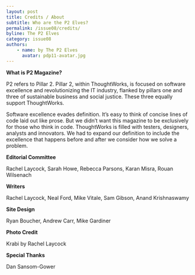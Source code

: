 ```yaml
---
layout: post
title: Credits / About
subtitle: Who are the P2 Elves?
permalink: /issue08/credits/
byline: The P2 Elves
category: issue08
authors:
    - name: by The P2 Elves
      avatar: pdp11-avatar.jpg
---
```

**What is P2 Magazine?**

P2 refers to Pillar 2. Pillar 2, within ThoughtWorks, is focused on software excellence and revolutionizing the IT industry, flanked by pillars one and three of sustainable business and social justice. These three equally support ThoughtWorks.

Software excellence evades definition. It’s easy to think of concise lines of code laid out like prose. But we didn’t want this magazine to be exclusively for those who think in code. ThoughtWorks is filled with testers, designers, analysts and innovators. We had to expand our definition to include the excellence that happens before and after we consider how we solve a problem.

**Editorial Committee**

Rachel Laycock, Sarah Howe, Rebecca Parsons, Karan Misra, Rouan Wilsenach

**Writers**

Rachel Laycock, Neal Ford, Mike Vitale, Sam Gibson, Anand Krishnaswamy

**Site Design**

Ryan Boucher, Andrew Carr, Mike Gardiner

**Photo Credit**

Krabi by Rachel Laycock

**Special Thanks**

Dan Sansom-Gower
